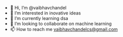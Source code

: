 - 👋 Hi, I’m @vaibhavchandel
- 👀 I’m interested in inovative ideas
- 🌱 I’m currently learning dsa
- 💞️ I’m looking to collaborate on machine learning
- 📫 How to reach me vaibhavchandelcs@gmail.com

<!---
vaibhavchandel12/vaibhavchandel12 is a ✨ special ✨ repository because its `README.md` (this file) appears on your GitHub profile.
You can click the Preview link to take a look at your changes.
--->
